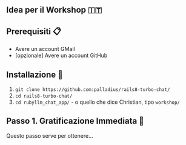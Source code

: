 ## Idea per il Workshop 🇮🇹

<!-- Questo è il documento principale -->

## Prerequisiti 📋

*   Avere un account GMail
*   [opzionale] Avere un account GitHub

## Installazione 🚀

1.  `git clone https://github.com:palladius/rails8-turbo-chat/`
2.  `cd rails8-turbo-chat/`
3.  `cd rubyllm_chat_app/` - o quello che dice Christian, tipo `workshop/`

## Passo 1. Gratificazione Immediata 🎉

Questo passo serve per ottenere...
